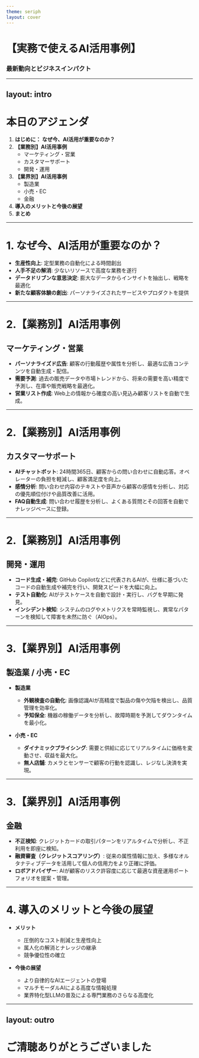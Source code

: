 ```yaml
---
theme: seriph
layout: cover
---
```


# 【実務で使えるAI活用事例】
### 最新動向とビジネスインパクト

---
layout: intro
---

# 本日のアジェンダ

1. **はじめに： なぜ今、AI活用が重要なのか？**
2. **【業務別】AI活用事例**
   - マーケティング・営業
   - カスタマーサポート
   - 開発・運用
3. **【業界別】AI活用事例**
   - 製造業
   - 小売・EC
   - 金融
4. **導入のメリットと今後の展望**
5. **まとめ**

---

# 1. なぜ今、AI活用が重要なのか？

- **生産性向上**: 定型業務の自動化による時間創出
- **人手不足の解消**: 少ないリソースで高度な業務を遂行
- **データドリブンな意思決定**: 膨大なデータからインサイトを抽出し、戦略を最適化
- **新たな顧客体験の創出**: パーソナライズされたサービスやプロダクトを提供

---

# 2.【業務別】AI活用事例
## マーケティング・営業

- **パーソナライズド広告**: 顧客の行動履歴や属性を分析し、最適な広告コンテンツを自動生成・配信。
- **需要予測**: 過去の販売データや市場トレンドから、将来の需要を高い精度で予測し、在庫や販売戦略を最適化。
- **営業リスト作成**: Web上の情報から確度の高い見込み顧客リストを自動で生成。

---

# 2.【業務別】AI活用事例
## カスタマーサポート

- **AIチャットボット**: 24時間365日、顧客からの問い合わせに自動応答。オペレーターの負担を軽減し、顧客満足度を向上。
- **感情分析**: 問い合わせ内容のテキストや音声から顧客の感情を分析し、対応の優先順位付けや品質改善に活用。
- **FAQ自動生成**: 問い合わせ履歴を分析し、よくある質問とその回答を自動でナレッジベースに登録。

---

# 2.【業務別】AI活用事例
## 開発・運用

- **コード生成・補完**: GitHub Copilotなどに代表されるAIが、仕様に基づいたコードの自動生成や補完を行い、開発スピードを大幅に向上。
- **テスト自動化**: AIがテストケースを自動で設計・実行し、バグを早期に発見。
- **インシデント検知**: システムのログやメトリクスを常時監視し、異常なパターンを検知して障害を未然に防ぐ（AIOps）。

---

# 3.【業界別】AI活用事例
## 製造業 / 小売・EC

- **製造業**
  - **外観検査の自動化**: 画像認識AIが高精度で製品の傷や欠陥を検出し、品質管理を効率化。
  - **予知保全**: 機器の稼働データを分析し、故障時期を予測してダウンタイムを最小化。

- **小売・EC**
  - **ダイナミックプライシング**: 需要と供給に応じてリアルタイムに価格を変動させ、収益を最大化。
  - **無人店舗**: カメラとセンサーで顧客の行動を認識し、レジなし決済を実現。

---

# 3.【業界別】AI活用事例
## 金融

- **不正検知**: クレジットカードの取引パターンをリアルタイムで分析し、不正利用を即座に検知。
- **融資審査（クレジットスコアリング）**: 従来の属性情報に加え、多様なオルタナティブデータを活用して個人の信用力をより正確に評価。
- **ロボアドバイザー**: AIが顧客のリスク許容度に応じて最適な資産運用ポートフォリオを提案・管理。

---

# 4. 導入のメリットと今後の展望

- **メリット**
  - 圧倒的なコスト削減と生産性向上
  - 属人化の解消とナレッジの継承
  - 競争優位性の確立

- **今後の展望**
  - より自律的なAIエージェントの登場
  - マルチモーダルAIによる高度な情報処理
  - 業界特化型LLMの普及による専門業務のさらなる高度化

---
layout: outro
---

# ご清聴ありがとうございました
